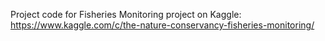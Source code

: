 Project code for Fisheries Monitoring project on Kaggle:
https://www.kaggle.com/c/the-nature-conservancy-fisheries-monitoring/
